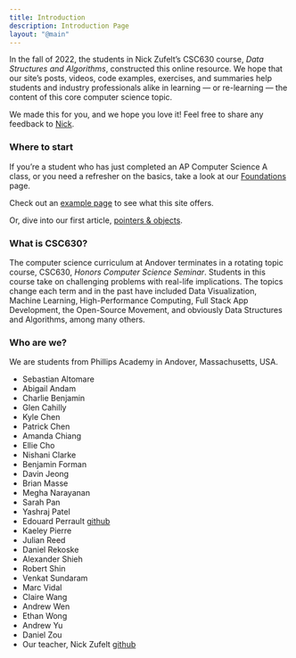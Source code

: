 ```yaml
---
title: Introduction
description: Introduction Page
layout: "@main"
---
```


In the fall of 2022, the students in Nick Zufelt’s CSC630 course, *Data Structures and Algorithms*, constructed this online resource. We hope that our site’s posts, videos, code examples, exercises, and summaries help students and industry professionals alike in learning — or re-learning — the content of this core computer science topic.

We made this for you, and we hope you love it! Feel free to share any feedback to [Nick](mailto:nzufelt@andover.edu).

### Where to start

If you’re a student who has just completed an AP Computer Science A class, or you need a refresher on the basics, take a look at our [Foundations](/Markdown/prerequisites) page.

Check out an [example page](/introduction-to-graphs) to see what this site offers.

Or, dive into our first article, [pointers & objects](/Markdown/pointers-and-object-contents).

### What is CSC630?

The computer science curriculum at Andover terminates in a rotating topic course, CSC630, *Honors Computer Science Seminar*. Students in this course take on challenging problems with real-life implications. The topics change each term and in the past have included Data Visualization, Machine Learning, High-Performance Computing, Full Stack App Development, the Open-Source Movement, and obviously Data Structures and Algorithms, among many others.

### Who are we?

We are students from Phillips Academy in Andover, Massachusetts, USA. 

* Sebastian Altomare
* Abigail Andam
* Charlie Benjamin
* Glen Cahilly
* Kyle Chen
* Patrick Chen
* Amanda Chiang
* Ellie Cho
* Nishani Clarke
* Benjamin Forman
* Davin Jeong
* Brian Masse
* Megha Narayanan
* Sarah Pan
* Yashraj Patel
* Edouard Perrault [github](https://github.com/Edouard87)
* Kaeley Pierre
* Julian Reed
* Daniel Rekoske
* Alexander Shieh
* Robert Shin
* Venkat Sundaram
* Marc Vidal
* Claire Wang
* Andrew Wen
* Ethan Wong
* Andrew Yu
* Daniel Zou
* Our teacher, Nick Zufelt [github](https://github.com/nzufelt)